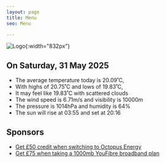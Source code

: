 ```yaml
---
layout: page
title: Menu
seo: Menu

---
```


![Logo](/images/logo.jpg){:width="832px"}

<!-- weather_marker starts -->
## On Saturday, 31 May 2025

- The average temperature today is 20.09˚C,
- With highs of 20.75˚C and lows of 19.83˚C,
- It may feel like 19.83˚C with scattered clouds
- The wind speed is 6.71m/s and visibility is 10000m
- The pressure is 1014hPa and humidity is 64%
- The sun will rise at 03:55 and set at 20:16

<!-- weather_marker ends -->

## Sponsors

- [Get £50 credit when switching to Octopus Energy](https://bit.ly/3oD1nnS)
- [Get £75 when taking a 1000mb YouFibre broadband plan](https://aklam.io/91zWhU?)
